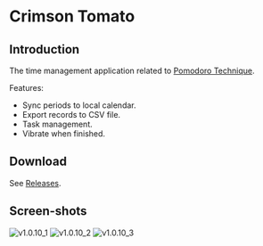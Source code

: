 Crimson Tomato
==============

## Introduction

The time management application related to [Pomodoro Technique](https://en.wikipedia.org/wiki/Pomodoro_Technique).

Features:

* Sync periods to local calendar.
* Export records to CSV file.
* Task management.
* Vibrate when finished.

## Download

See [Releases](https://github.com/CyberZHG/CrimsonTomato/releases).

## Screen-shots

![v1.0.10_1](https://cloud.githubusercontent.com/assets/853842/11317338/cf4ff8f0-9066-11e5-9be3-87cffcedf80f.png)
![v1.0.10_2](https://cloud.githubusercontent.com/assets/853842/11317339/cf502460-9066-11e5-94a9-71a87020643a.png)
![v1.0.10_3](https://cloud.githubusercontent.com/assets/853842/11317340/cf51cd1a-9066-11e5-9759-92de1fd265a7.png)


